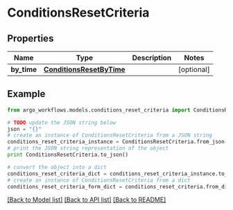 # ConditionsResetCriteria


## Properties

Name | Type | Description | Notes
------------ | ------------- | ------------- | -------------
**by_time** | [**ConditionsResetByTime**](ConditionsResetByTime.md) |  | [optional] 

## Example

```python
from argo_workflows.models.conditions_reset_criteria import ConditionsResetCriteria

# TODO update the JSON string below
json = "{}"
# create an instance of ConditionsResetCriteria from a JSON string
conditions_reset_criteria_instance = ConditionsResetCriteria.from_json(json)
# print the JSON string representation of the object
print ConditionsResetCriteria.to_json()

# convert the object into a dict
conditions_reset_criteria_dict = conditions_reset_criteria_instance.to_dict()
# create an instance of ConditionsResetCriteria from a dict
conditions_reset_criteria_form_dict = conditions_reset_criteria.from_dict(conditions_reset_criteria_dict)
```
[[Back to Model list]](../README.md#documentation-for-models) [[Back to API list]](../README.md#documentation-for-api-endpoints) [[Back to README]](../README.md)


